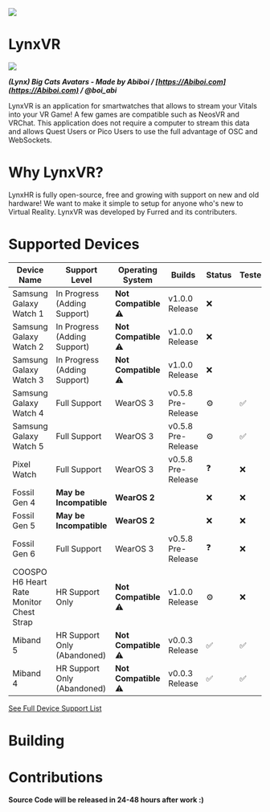 
![](https://cdn.discordapp.com/attachments/892441244612034611/1060649924934504568/ic_launcher.png)
# LynxVR

![](https://cdn.discordapp.com/attachments/1002633749172850689/1060745085131698196/image.png)

***(Lynx) Big Cats Avatars - Made by Abiboi / [https://Abiboi.com](https://Abiboi.com) / @boi_abi*** 

LynxVR is an application for smartwatches that allows to stream your Vitals into your VR Game! A few games are compatible such as NeosVR and VRChat. 
This application does not require a computer to stream this data and allows Quest Users or Pico Users to use the full advantage of OSC and WebSockets.

# Why LynxVR?
LynxHR is fully open-source, free and growing with support on new and old hardware! We want to make it simple to setup for anyone who's new to Virtual Reality. LynxVR was developed by Furred and its contributers.

# Supported Devices
| Device Name | Support Level | Operating System | Builds | Status | Tested |
| ----------- | -----------   |     ----------- | ----------- | ----------- |  ----------- |
| Samsung Galaxy Watch 1     | In Progress (Adding Support)         | **Not Compatible** ⚠️ | v1.0.0 Release | ❌ |  |
| Samsung Galaxy Watch 2     | In Progress (Adding Support)         | **Not Compatible** ⚠️ | v1.0.0 Release | ❌ |  |
| Samsung Galaxy Watch 3     | In Progress (Adding Support)         | **Not Compatible** ⚠️ | v1.0.0 Release | ❌ |  |
| Samsung Galaxy Watch 4      | Full Support         | WearOS 3 | v0.5.8 Pre-Release | ⚙️ | ✅ |
| Samsung Galaxy Watch 5   | Full Support         | WearOS 3 | v0.5.8 Pre-Release | ⚙️ | ✅ |
| Pixel Watch | Full Support | WearOS 3 | v0.5.8 Pre-Release | ❓ | ❌ |
| Fossil Gen 4 | **May be Incompatible** | **WearOS 2** |  | ❌ | ❌ |
| Fossil Gen 5 | **May be Incompatible** | **WearOS 2** |  | ❌ | ❌ |
| Fossil Gen 6 | Full Support | WearOS 3 | v0.5.8 Pre-Release | ❓ | ❌ |
| COOSPO H6 Heart Rate Monitor Chest Strap | HR Support Only | **Not Compatible** ⚠️ | v1.0.0 Release | ⚙️ | ❌ |
| Miband 5 | HR Support Only (Abandoned) | **Not Compatible** ⚠️ | v0.0.3 Release | ✅  | ✅  |
| Miband 4 | HR Support Only (Abandoned) | **Not Compatible** ⚠️ | v0.0.3 Release | ✅  | ✅  |

[See Full Device Support List](/#)

# Building

# Contributions

**Source Code will be released in 24-48 hours after work :)**
